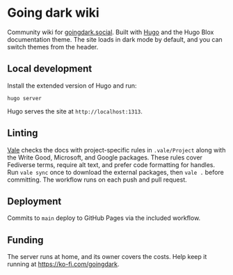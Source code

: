 # Going dark wiki

Community wiki for [goingdark.social](https://goingdark.social).
Built with [Hugo](https://gohugo.io) and the Hugo Blox documentation theme.
The site loads in dark mode by default, and you can switch themes from the header.

## Local development

Install the extended version of Hugo and run:

```shell
hugo server
```

Hugo serves the site at `http://localhost:1313`.

## Linting

[Vale](https://vale.sh) checks the docs with project-specific rules in `.vale/Project` along with the Write Good, Microsoft, and Google packages. These rules cover Fediverse terms, require alt text, and prefer code formatting for handles. Run `vale sync` once to download the external packages, then `vale .` before committing. The workflow runs on each push and pull request.

## Deployment

Commits to `main` deploy to GitHub Pages via the included workflow.

## Funding

The server runs at home, and its owner covers the costs. Help keep it running at <https://ko-fi.com/goingdark>.

